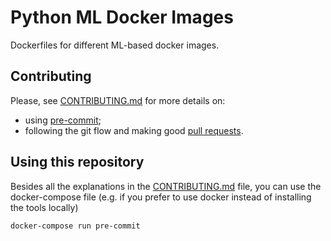 # Python ML Docker Images

Dockerfiles for different ML-based docker images.

## Contributing

Please, see [CONTRIBUTING.md](CONTRIBUTING.md) for more details on:

- using [pre-commit](CONTRIBUTING.md#pre-commit);
- following the git flow and making good [pull requests](CONTRIBUTING.md#making-a-pr).

## Using this repository

Besides all the explanations in the [CONTRIBUTING.md](CONTRIBUTING.md) file, you can use the docker-compose file
(e.g. if you prefer to use docker instead of installing the tools locally)

```bash
docker-compose run pre-commit
```
